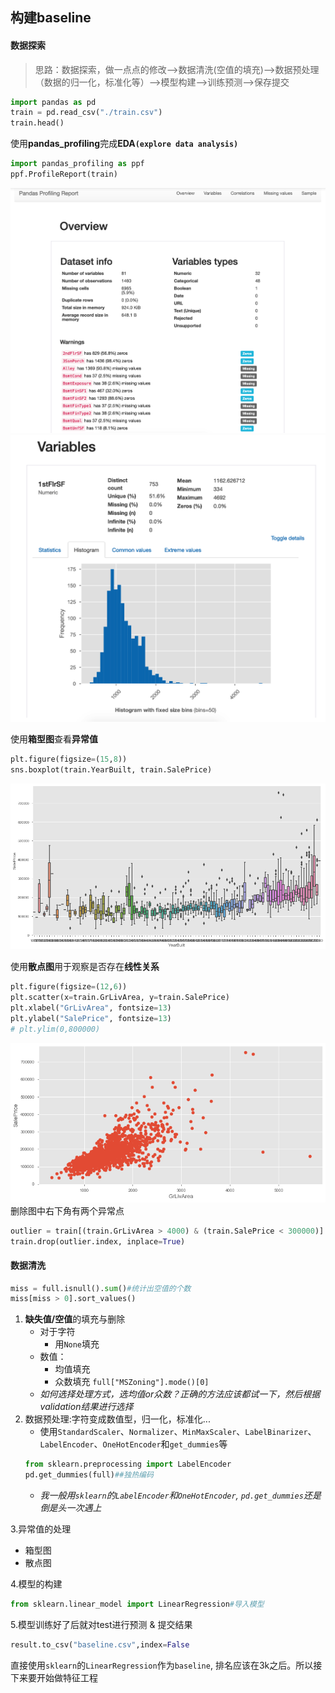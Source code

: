 ## 构建baseline

#### 数据探索

>思路：数据探索，做一点点的修改-->数据清洗(空值的填充)-->数据预处理（数据的归一化，标准化等）-->模型构建-->训练预测-->保存提交

```python
import pandas as pd
train = pd.read_csv("./train.csv")
train.head()
```

使用**pandas_profiling**完成**EDA`(explore data analysis)`**
```python
import pandas_profiling as ppf
ppf.ProfileReport(train) 
```
![](https://github.com/ZhangShiqiu1993/notes/raw/master/kaggle/2.%E6%9E%84%E5%BB%BAbaseline/assets/1.png)
![](https://github.com/ZhangShiqiu1993/notes/raw/master/kaggle/2.%E6%9E%84%E5%BB%BAbaseline/assets/2.png)

使用**箱型图**查看**异常值**
```python
plt.figure(figsize=(15,8))
sns.boxplot(train.YearBuilt, train.SalePrice)
```
![](https://github.com/ZhangShiqiu1993/notes/raw/master/kaggle/2.%E6%9E%84%E5%BB%BAbaseline/assets/3.png)

使用**散点图**用于观察是否存在**线性关系**
```python
plt.figure(figsize=(12,6))
plt.scatter(x=train.GrLivArea, y=train.SalePrice)
plt.xlabel("GrLivArea", fontsize=13)
plt.ylabel("SalePrice", fontsize=13)
# plt.ylim(0,800000)
```
![](https://github.com/ZhangShiqiu1993/notes/raw/master/kaggle/2.%E6%9E%84%E5%BB%BAbaseline/assets/4.png)
删除图中右下角有两个异常点
```python
outlier = train[(train.GrLivArea > 4000) & (train.SalePrice < 300000)]
train.drop(outlier.index, inplace=True)
```

#### 数据清洗

```python
miss = full.isnull().sum()#统计出空值的个数
miss[miss > 0].sort_values()
```

1. **缺失值/空值**的填充与删除
    + 对于字符
        + 用`None`填充
    + 数值：
        + 均值填充
        + 众数填充 `full["MSZoning"].mode()[0]`
    + *如何选择处理方式，选均值or众数？正确的方法应该都试一下，然后根据validation结果进行选择*
2. 数据预处理:字符变成数值型，归一化，标准化...
    + 使用`StandardScaler`、`Normalizer`、`MinMaxScaler`、`LabelBinarizer`、`LabelEncoder`、`OneHotEncoder`和`get_dummies`等
    ```python
    from sklearn.preprocessing import LabelEncoder
    pd.get_dummies(full)##独热编码
    ```
    + *我一般用`sklearn`的`LabelEncoder`和`OneHotEncoder`, `pd.get_dummies`还是倒是头一次遇上*

3.异常值的处理
+ 箱型图
+ 散点图

4.模型的构建

```python
from sklearn.linear_model import LinearRegression#导入模型
```

5.模型训练好了后就对test进行预测 & 提交结果

```python
result.to_csv("baseline.csv",index=False
```

直接使用`sklearn`的`LinearRegression`作为`baseline`, 排名应该在3k之后。所以接下来要开始做特征工程